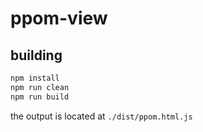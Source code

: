 # ppom-view

## building
```bash
npm install
npm run clean
npm run build
```
 the output is located at `./dist/ppom.html.js`
